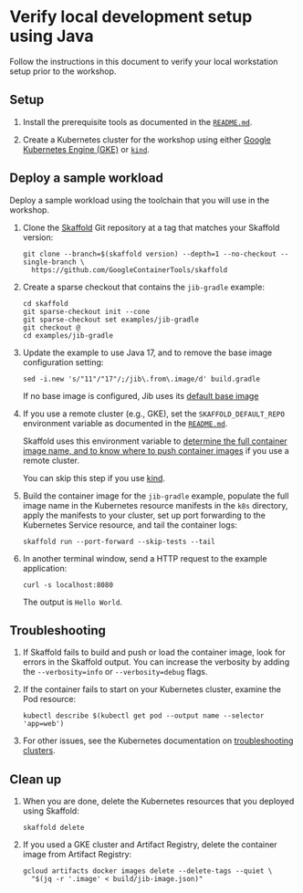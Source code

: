 # Verify local development setup using Java

Follow the instructions in this document to verify your local workstation
setup prior to the workshop.

## Setup

1.  Install the prerequisite tools as documented in the
    [`README.md`](../README.md).

2.  Create a Kubernetes cluster for the workshop using either
    [Google Kubernetes Engine (GKE)](gke.md) or [`kind`](kind.md).

## Deploy a sample workload

Deploy a sample workload using the toolchain that you will use in the workshop.

1.  Clone the [Skaffold](https://skaffold.dev/docs/) Git repository at a tag
    that matches your Skaffold version:

    ```shell
    git clone --branch=$(skaffold version) --depth=1 --no-checkout --single-branch \
      https://github.com/GoogleContainerTools/skaffold
    ```
    
2.  Create a sparse checkout that contains the `jib-gradle` example:

    ```shell
    cd skaffold
    git sparse-checkout init --cone
    git sparse-checkout set examples/jib-gradle
    git checkout @
    cd examples/jib-gradle
    ```

3.  Update the example to use Java 17, and to remove the base image
    configuration setting:

    ```shell
    sed -i.new 's/"11"/"17"/;/jib\.from\.image/d' build.gradle
    ```

    If no base image is configured, Jib uses its
    [default base image](https://github.com/GoogleContainerTools/jib/blob/v3.4.0-gradle/docs/default_base_image.md)

4.  If you use a remote cluster (e.g., GKE), set the `SKAFFOLD_DEFAULT_REPO`
    environment variable as documented in the [`README.md`](../README.md).

    Skaffold uses this environment variable to
    [determine the full container image name, and to know where to push container images](https://skaffold.dev/docs/environment/image-registries/)
    if you use a remote cluster.

    You can skip this step if you use [kind](kind.md).

5.  Build the container image for the `jib-gradle` example, populate the full
    image name in the Kubernetes resource manifests in the `k8s` directory,
    apply the manifests to your cluster, set up port forwarding to the
    Kubernetes Service resource, and tail the container logs:

    ```shell
    skaffold run --port-forward --skip-tests --tail
    ```

6.  In another terminal window, send a HTTP request to the example application:

    ```shell
    curl -s localhost:8080
    ```

    The output is `Hello World`.

## Troubleshooting

1.  If Skaffold fails to build and push or load the container image, look
    for errors in the Skaffold output. You can increase the verbosity by
    adding the `--verbosity=info` or `--verbosity=debug` flags.

2.  If the container fails to start on your Kubernetes cluster, examine the
    Pod resource:

    ```shell
    kubectl describe $(kubectl get pod --output name --selector 'app=web')
    ```

3.  For other issues, see the Kubernetes documentation on
    [troubleshooting clusters](https://kubernetes.io/docs/tasks/debug/debug-cluster/).

## Clean up

1.  When you are done, delete the Kubernetes resources that you deployed using
    Skaffold:

    ```shell
    skaffold delete
    ```

2.  If you used a GKE cluster and Artifact Registry, delete the container
    image from Artifact Registry:

    ```shell
    gcloud artifacts docker images delete --delete-tags --quiet \
      "$(jq -r '.image' < build/jib-image.json)"
    ```
